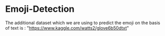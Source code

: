 # Emoji-Detection
The additional dataset which we are using to predict the emoji on the basis of text is : "https://www.kaggle.com/watts2/glove6b50dtxt"
